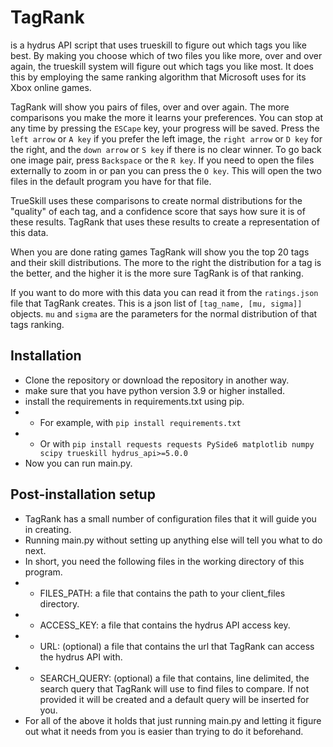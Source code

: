 # TagRank
is a hydrus API script that uses trueskill to figure out which tags you like best.
By making you choose which of two files you like more, over and over again, the trueskill system will figure out which tags you like most.
It does this by employing the same ranking algorithm that Microsoft uses for its Xbox online games.

TagRank will show you pairs of files, over and over again.
The more comparisons you make the more it learns your preferences.
You can stop at any time by pressing the `ESCape` key, your progress will be saved.
Press the `left arrow` or `A key` if you prefer the left image, the `right arrow` or `D key` for the right, and the `down arrow` or `S key` if there is no clear winner.
To go back one image pair, press `Backspace` or the `R key`. If you need to open the files externally to zoom in or pan you can press the `O key`. This will open the two files in the default program you have for that file.

TrueSkill uses these comparisons to create normal distributions for the "quality" of each tag, and a confidence score that says how sure it is of these results.
TagRank that uses these results to create a representation of this data.

When you are done rating games TagRank will show you the top 20 tags and their skill distributions.
The more to the right the distribution for a tag is the better, and the higher it is the more sure TagRank is of that ranking. 

If you want to do more with this data you can read it from the `ratings.json` file that TagRank creates.
This is a json list of `[tag_name, [mu, sigma]]` objects.
`mu` and `sigma` are the parameters for the normal distribution of that tags ranking.


## Installation
- Clone the repository or download the repository in another way.
- make sure that you have python version 3.9 or higher installed.
- install the requirements in requirements.txt using pip.
- - For example, with `pip install requirements.txt`
- - Or with `pip install requests requests PySide6 matplotlib numpy scipy trueskill hydrus_api>=5.0.0`
- Now you can run main.py.


## Post-installation setup
- TagRank has a small number of configuration files that it will guide you in creating.
- Running main.py without setting up anything else will tell you what to do next.
- In short, you need the following files in the working directory of this program.
- - FILES_PATH: a file that contains the path to your client_files directory.
- - ACCESS_KEY: a file that contains the hydrus API access key.
- - URL: (optional) a file that contains the url that TagRank can access the hydrus API with.
- - SEARCH_QUERY: (optional) a file that contains, line delimited, the search query that TagRank will use to find files to compare. If not provided it will be created and a default query will be inserted for you.
- For all of the above it holds that just running main.py and letting it figure out what it needs from you is easier than trying to do it beforehand.